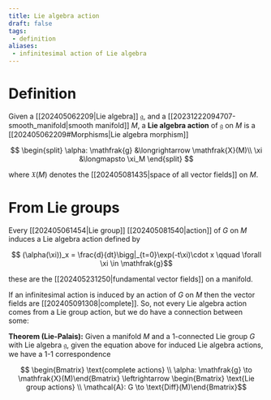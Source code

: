 ```yaml
---
title: Lie algebra action
draft: false
tags:
 - definition
aliases:
 - infinitesimal action of Lie algebra
---
```

# Definition
Given a [[202405062209|Lie algebra]] $\mathfrak{g}$, and a [[20231222094707-smooth_manifold|smooth manifold]] $M$, a **Lie algebra action** of $\mathfrak{g}$ on $M$ is a [[202405062209#Morphisms|Lie algebra morphism]] 

$$
\begin{split}
\alpha: \mathfrak{g} &\longrightarrow \mathfrak{X}(M)\\
\xi &\longmapsto \xi_M
\end{split}
$$

where $\mathfrak{X}(M)$ denotes the [[202405081435|space of all vector fields]] on $M$. 

# From Lie groups
Every [[202405061454|Lie group]] [[202405081540|action]] of $G$ on $M$ induces a Lie algebra action defined by 

$$ (\alpha(\xi))_x = \frac{d}{dt}\bigg|_{t=0}\exp(-t\xi)\cdot x \qquad \forall \xi \in \mathfrak{g}$$

these are the [[202405231250|fundamental vector fields]] on a manifold. 

If an infinitesimal action is induced by an action of $G$ on $M$ then the vector fields are [[202405091308|complete]]. 
So, not every Lie algebra action comes from a Lie group action, but we do have a connection between some:

**Theorem (Lie-Palais):** Given a manifold $M$ and a 1-connected Lie group $G$ with Lie algebra $\mathfrak{g}$, given the equation above for induced Lie algebra actions, we have a 1-1 correspondence 

$$ \begin{Bmatrix} \text{complete actions} \\
\alpha: \mathfrak{g} \to \mathfrak{X}(M)\end{Bmatrix} \leftrightarrow \begin{Bmatrix} \text{Lie group actions} \\
\mathcal{A}: G \to \text{Diff}(M)\end{Bmatrix}$$

